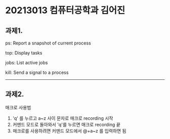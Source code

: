 # 20213013 컴퓨터공학과 김어진

## ****과제1.****
ps: Report a snapshot of current process
>
top: Display tasks
>
jobs: List active jobs
>
kill: Send a signal to a process
>
-------------------------------------------------------
## ****과제2.****
매크로 사용법
1. 'q' 를 누르고 a~z 사이 문자로 매크로 recording 시작
2. 커맨드 모드로 돌아와서 'q'를 누르면 매크로 recording 끝
3. 매크로를 사용하려면 커맨드 모드에서 @+a~z 를 입력하면 됨
